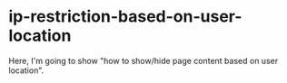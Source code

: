 # ip-restriction-based-on-user-location
Here, I'm going to show "how to show/hide page content based on user location".
